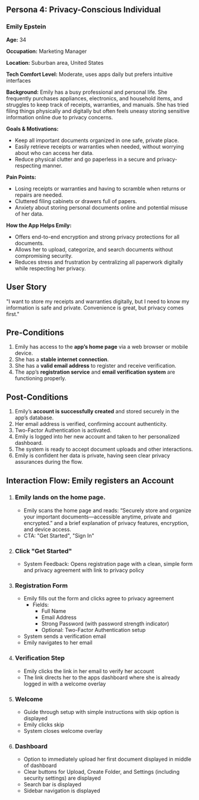 ## Persona 4: Privacy-Conscious Individual

### Emily Epstein

**Age:** 34

**Occupation:** Marketing Manager

**Location:** Suburban area, United States

**Tech Comfort Level:** Moderate, uses apps daily but prefers intuitive interfaces

**Background:**
Emily has a busy professional and personal life. She frequently purchases appliances, electronics, and household items, and struggles to keep track of receipts, warranties, and manuals. She has tried filing things physically and digitally but often feels uneasy storing sensitive information online due to privacy concerns.

**Goals & Motivations:**
- Keep all important documents organized in one safe, private place.
- Easily retrieve receipts or warranties when needed, without worrying about who can access her data.
- Reduce physical clutter and go paperless in a secure and privacy-respecting manner.

**Pain Points:**
- Losing receipts or warranties and having to scramble when returns or repairs are needed.
- Cluttered filing cabinets or drawers full of papers.
- Anxiety about storing personal documents online and potential misuse of her data.

**How the App Helps Emily:**
- Offers end-to-end encryption and strong privacy protections for all documents.
- Allows her to upload, categorize, and search documents without compromising security.
- Reduces stress and frustration by centralizing all paperwork digitally while respecting her privacy.

## User Story
"I want to store my receipts and warranties digitally, but I need to know my information is safe and private. Convenience is great, but privacy comes first."

## Pre-Conditions
1. Emily has access to the **app’s home page** via a web browser or mobile device.
2. She has a **stable internet connection**.
3. She has a **valid email address** to register and receive verification.
4. The app’s **registration service** and **email verification system** are functioning properly.

## Post-Conditions
1. Emily’s **account is successfully created** and stored securely in the app’s database.
2. Her email address is verified, confirming account authenticity.
3. Two-Factor Authentication is activated.
4. Emily is logged into her new account and taken to her personalized dashboard.
5. The system is ready to accept document uploads and other interactions.
6. Emily is confident her data is private, having seen clear privacy assurances during the flow.

## Interaction Flow: Emily registers an Account

1. ### Emily lands on the home page.
   - Emily scans the home page and reads: “Securely store and organize your important documents—accessible anytime, private and encrypted.” and a brief explanation of privacy features, encryption, and device access.
   - CTA: "Get Started", "Sign In"
2. ### Click "Get Started"
   - System Feedback: Opens registration page with a clean, simple form and privacy agreement with link to privacy policy
3. ### Registration Form
   - Emily fills out the form and clicks agree to privacy agreement
      - Fields:
        - Full Name
        - Email Address
        - Strong Password (with password strength indicator)
        - Optional: Two-Factor Authentication setup
   - System sends a verification email
   - Emily navigates to her email
4. ### Verification Step
   - Emily clicks the link in her email to verify her account
   - The link directs her to the apps dashboard where she is already logged in with a welcome overlay
5. ### Welcome
   - Guide through setup with simple instructions with skip option is displayed
   - Emily clicks skip
   - System closes welcome overlay
6. ### Dashboard
   - Option to immediately upload her first document displayed in middle of dashboard
   - Clear buttons for Upload, Create Folder, and Settings (including security settings) are displayed
   - Search bar is displayed
   - Sidebar navigation is displayed